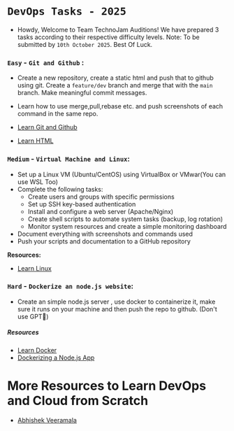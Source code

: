# `DevOps Tasks - 2025`

- Howdy, Welcome to Team TechnoJam Auditions! We have prepared 3 tasks according to their respective difficulty levels. Note: To be submitted by `10th October 2025`. Best Of Luck.

### `Easy` - `Git and Github`  :

-  Create a new repository, create a static html and push that to github using git. Create a `feature/dev` branch and merge that with the `main` branch. Make meaningful commit messages.

- Learn how to use merge,pull,rebase etc. and push screenshots of each command in the same repo.

- [Learn Git and Github](https://youtu.be/apGV9Kg7ics?si=lie3vqG92apOHLRj)
- [Learn HTML](https://youtu.be/4dprtEzunIk?si=f3UsIwK2ZGI9jJ8t)


### `Medium` - `Virtual Machine and Linux`:

- Set up a Linux VM (Ubuntu/CentOS) using VirtualBox or VMwar(You can use WSL Too)
- Complete the following tasks:
  - Create users and groups with specific permissions
  - Set up SSH key-based authentication
  - Install and configure a web server (Apache/Nginx)
  - Create shell scripts to automate system tasks (backup, log rotation)
  - Monitor system resources and create a simple monitoring dashboard
- Document everything with screenshots and commands used
- Push your scripts and documentation to a GitHub repository

**Resources:**
- [Learn Linux](https://youtu.be/29eDuMjsEF8?feature=shared)


### `Hard` - `Dockerize an node.js website`:

- Create an simple node.js server , use docker to containerize it, make sure it runs on your machine and then push the repo to github. (Don't use GPT🫠)

##### Resources

- [Learn Docker](https://youtu.be/3c-iBn73dDE?si=Hd2_QQxRghNRDddo)
-  [Dockerizing a Node.js App](https://youtu.be/nH47lsxvY9c?feature=shared)

# More Resources to Learn DevOps and Cloud from Scratch

- [Abhishek Veeramala](https://www.youtube.com/playlist?list=PLdpzxOOAlwvIKMhk8WhzN1pYoJ1YU8Csa)